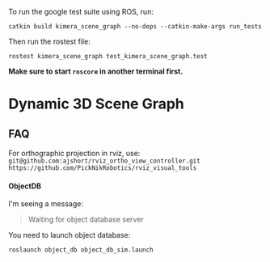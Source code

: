 To run the google test suite using ROS, run:

```
catkin build kimera_scene_graph --no-deps --catkin-make-args run_tests
```

Then run the rostest file:

```
rostest kimera_scene_graph test_kimera_scene_graph.test
```

**Make sure to start `roscore` in another terminal first.**

# Dynamic 3D Scene Graph

## FAQ

For orthographic projection in rviz, use:
`git@github.com:ajshort/rviz_ortho_view_controller.git`
`https://github.com/PickNikRobotics/rviz_visual_tools`

#### ObjectDB

I'm seeing a message:
> Waiting for object database server

You need to launch object database:
```
roslaunch object_db object_db_sim.launch
```
